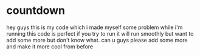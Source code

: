 # countdown
hey guys this is my code which i made myself some problem while i'm running this code is perfect if you try to run it will run smoothly but want to add some more but don't know what. can u guys please add some more and make it more cool from before
